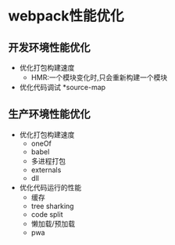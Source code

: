 # webpack性能优化

## 开发环境性能优化

* 优化打包构建速度
  * HMR:一个模块变化时,只会重新构建一个模块
* 优化代码调试
  *source-map

## 生产环境性能优化

* 优化打包构建速度
  * oneOf
  * babel
  * 多进程打包
  * externals
  * dll
* 优化代码运行的性能
  * 缓存
  * tree sharking
  * code split
  * 懒加载/预加载
  * pwa

